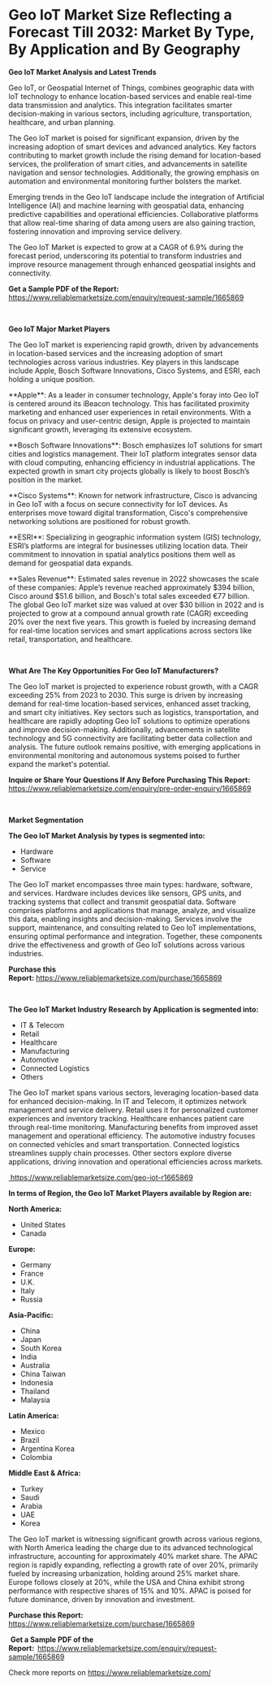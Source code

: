 <p><h1>Geo IoT Market Size Reflecting a Forecast Till 2032: Market By Type, By Application and By Geography</h1></p><p><strong>Geo IoT Market Analysis and Latest Trends</strong></p>
<p><p>Geo IoT, or Geospatial Internet of Things, combines geographic data with IoT technology to enhance location-based services and enable real-time data transmission and analytics. This integration facilitates smarter decision-making in various sectors, including agriculture, transportation, healthcare, and urban planning.</p><p>The Geo IoT market is poised for significant expansion, driven by the increasing adoption of smart devices and advanced analytics. Key factors contributing to market growth include the rising demand for location-based services, the proliferation of smart cities, and advancements in satellite navigation and sensor technologies. Additionally, the growing emphasis on automation and environmental monitoring further bolsters the market.</p><p>Emerging trends in the Geo IoT landscape include the integration of Artificial Intelligence (AI) and machine learning with geospatial data, enhancing predictive capabilities and operational efficiencies. Collaborative platforms that allow real-time sharing of data among users are also gaining traction, fostering innovation and improving service delivery.</p><p>The Geo IoT Market is expected to grow at a CAGR of 6.9% during the forecast period, underscoring its potential to transform industries and improve resource management through enhanced geospatial insights and connectivity.</p></p>
<p><strong>Get a Sample PDF of the Report:&nbsp;</strong> <a href="https://www.reliablemarketsize.com/enquiry/request-sample/1665869?utm_campaign=2593&utm_medium=2&utm_source=Github&utm_content=ia&utm_term=09032025&utm_id=geo-iot">https://www.reliablemarketsize.com/enquiry/request-sample/1665869</a></p>
<p>&nbsp;</p>
<p><strong>Geo IoT Major Market Players</strong></p>
<p><p>The Geo IoT market is experiencing rapid growth, driven by advancements in location-based services and the increasing adoption of smart technologies across various industries. Key players in this landscape include Apple, Bosch Software Innovations, Cisco Systems, and ESRI, each holding a unique position.</p><p>**Apple**: As a leader in consumer technology, Apple's foray into Geo IoT is centered around its iBeacon technology. This has facilitated proximity marketing and enhanced user experiences in retail environments. With a focus on privacy and user-centric design, Apple is projected to maintain significant growth, leveraging its extensive ecosystem.</p><p>**Bosch Software Innovations**: Bosch emphasizes IoT solutions for smart cities and logistics management. Their IoT platform integrates sensor data with cloud computing, enhancing efficiency in industrial applications. The expected growth in smart city projects globally is likely to boost Bosch’s position in the market.</p><p>**Cisco Systems**: Known for network infrastructure, Cisco is advancing in Geo IoT with a focus on secure connectivity for IoT devices. As enterprises move toward digital transformation, Cisco's comprehensive networking solutions are positioned for robust growth.</p><p>**ESRI**: Specializing in geographic information system (GIS) technology, ESRI’s platforms are integral for businesses utilizing location data. Their commitment to innovation in spatial analytics positions them well as demand for geospatial data expands.</p><p>**Sales Revenue**: Estimated sales revenue in 2022 showcases the scale of these companies: Apple’s revenue reached approximately $394 billion, Cisco around $51.6 billion, and Bosch's total sales exceeded €77 billion. The global Geo IoT market size was valued at over $30 billion in 2022 and is projected to grow at a compound annual growth rate (CAGR) exceeding 20% over the next five years. This growth is fueled by increasing demand for real-time location services and smart applications across sectors like retail, transportation, and healthcare.</p></p>
<p>&nbsp;</p>
<p><strong>What Are The Key Opportunities For Geo IoT Manufacturers?</strong></p>
<p><p>The Geo IoT market is projected to experience robust growth, with a CAGR exceeding 25% from 2023 to 2030. This surge is driven by increasing demand for real-time location-based services, enhanced asset tracking, and smart city initiatives. Key sectors such as logistics, transportation, and healthcare are rapidly adopting Geo IoT solutions to optimize operations and improve decision-making. Additionally, advancements in satellite technology and 5G connectivity are facilitating better data collection and analysis. The future outlook remains positive, with emerging applications in environmental monitoring and autonomous systems poised to further expand the market's potential.</p></p>
<p><strong>Inquire or Share Your Questions If Any Before Purchasing This Report:</strong> <a href="https://www.reliablemarketsize.com/enquiry/pre-order-enquiry/1665869?utm_campaign=2593&utm_medium=2&utm_source=Github&utm_content=ia&utm_term=09032025&utm_id=geo-iot">https://www.reliablemarketsize.com/enquiry/pre-order-enquiry/1665869</a></p>
<p>&nbsp;</p>
<p><strong>Market Segmentation</strong></p>
<p><strong>The Geo IoT Market Analysis by types is segmented into:</strong></p>
<p><ul><li>Hardware</li><li>Software</li><li>Service</li></ul></p>
<p><p>The Geo IoT market encompasses three main types: hardware, software, and services. Hardware includes devices like sensors, GPS units, and tracking systems that collect and transmit geospatial data. Software comprises platforms and applications that manage, analyze, and visualize this data, enabling insights and decision-making. Services involve the support, maintenance, and consulting related to Geo IoT implementations, ensuring optimal performance and integration. Together, these components drive the effectiveness and growth of Geo IoT solutions across various industries.</p></p>
<p><strong>Purchase this Report:&nbsp;</strong><a href="https://www.reliablemarketsize.com/purchase/1665869?utm_campaign=2593&utm_medium=2&utm_source=Github&utm_content=ia&utm_term=09032025&utm_id=geo-iot">https://www.reliablemarketsize.com/purchase/1665869</a></p>
<p>&nbsp;</p>
<p><strong>The Geo IoT Market Industry Research by Application is segmented into:</strong></p>
<p><ul><li>IT & Telecom</li><li>Retail</li><li>Healthcare</li><li>Manufacturing</li><li>Automotive</li><li>Connected Logistics</li><li>Others</li></ul></p>
<p><p>The Geo IoT market spans various sectors, leveraging location-based data for enhanced decision-making. In IT and Telecom, it optimizes network management and service delivery. Retail uses it for personalized customer experiences and inventory tracking. Healthcare enhances patient care through real-time monitoring. Manufacturing benefits from improved asset management and operational efficiency. The automotive industry focuses on connected vehicles and smart transportation. Connected logistics streamlines supply chain processes. Other sectors explore diverse applications, driving innovation and operational efficiencies across markets.</p></p>
<p><a href="https://www.reliablemarketsize.com/geo-iot-r1665869?utm_campaign=2593&utm_medium=2&utm_source=Github&utm_content=ia&utm_term=09032025&utm_id=geo-iot">&nbsp;https://www.reliablemarketsize.com/geo-iot-r1665869</a></p>
<p><strong>In terms of Region, the Geo IoT Market Players available by Region are:</strong></p>
<p>
    <p> <strong> North America: </strong>
        <ul>
            <li>United States</li>
            <li>Canada</li>
        </ul>
        </p> 
    <p> <strong> Europe: </strong>
        <ul>
            <li>Germany</li>
            <li>France</li>
            <li>U.K.</li>
            <li>Italy</li>
            <li>Russia</li>
        </ul>
        </p> 
    <p> <strong> Asia-Pacific: </strong>
        <ul>
            <li>China</li>
            <li>Japan</li>
            <li>South Korea</li>
            <li>India</li>
            <li>Australia</li>
            <li>China Taiwan</li>
            <li>Indonesia</li>
            <li>Thailand</li>
            <li>Malaysia</li>
        </ul>
        </p> 
    <p> <strong> Latin America: </strong>
        <ul>
            <li>Mexico</li>
            <li>Brazil</li>
            <li>Argentina Korea</li>
            <li>Colombia</li>
        </ul>
        </p> 
    <p> <strong> Middle East & Africa: </strong>
        <ul>
            <li>Turkey</li>
            <li>Saudi</li>
            <li>Arabia</li>
            <li>UAE</li>
            <li>Korea</li>
        </ul>
    </p>
    </p>
<p><p>The Geo IoT market is witnessing significant growth across various regions, with North America leading the charge due to its advanced technological infrastructure, accounting for approximately 40% market share. The APAC region is rapidly expanding, reflecting a growth rate of over 20%, primarily fueled by increasing urbanization, holding around 25% market share. Europe follows closely at 20%, while the USA and China exhibit strong performance with respective shares of 15% and 10%. APAC is poised for future dominance, driven by innovation and investment.</p></p>
<p><strong>Purchase this Report: </strong><a href="https://www.reliablemarketsize.com/purchase/1665869?utm_campaign=2593&utm_medium=2&utm_source=Github&utm_content=ia&utm_term=09032025&utm_id=geo-iot">https://www.reliablemarketsize.com/purchase/1665869</a></p>
<p>&nbsp;<strong>Get a Sample PDF of the Report:&nbsp;&nbsp;</strong><a href="https://www.reliablemarketsize.com/enquiry/request-sample/1665869?utm_campaign=2593&utm_medium=2&utm_source=Github&utm_content=ia&utm_term=09032025&utm_id=geo-iot">https://www.reliablemarketsize.com/enquiry/request-sample/1665869</a></p>
<p><strong></strong></p>
<p>Check more reports on <a href="https://www.reliablemarketsize.com/?utm_campaign=2593&utm_medium=2&utm_source=Github&utm_content=ia&utm_term=09032025&utm_id=geo-iot">https://www.reliablemarketsize.com/</a></p>
